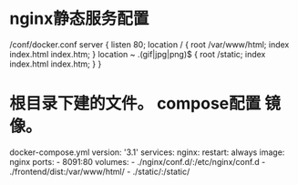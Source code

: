 # nginx静态服务配置
/conf/docker.conf
server {
    listen       80;
    location / {
        root   /var/www/html;
        index  index.html index.htm;
}
    location ~ \.(gif|jpg|png)$ {
        root /static;
        index index.html index.htm;
    }
}

# 根目录下建的文件。  compose配置 镜像。
docker-compose.yml
version: '3.1'
services:
  nginx:
    restart: always
    image: nginx
    ports:
      - 8091:80
    volumes:
      - ./nginx/conf.d/:/etc/nginx/conf.d
      - ./frontend/dist:/var/www/html/
      - ./static/:/static/